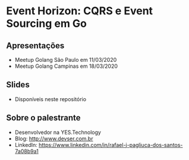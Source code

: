 # Event Horizon: CQRS e Event Sourcing em Go

## Apresentações

* Meetup Golang São Paulo em 11/03/2020
* Meetup Golang Campinas em 18/03/2020

## Slides

* Disponíveis neste repositório

## Sobre o palestrante

* Desenvolvedor na YES.Technology
* Blog: http://www.devser.com.br
* LinkedIn: https://www.linkedin.com/in/rafael-j-pagliuca-dos-santos-7a08b9a1
